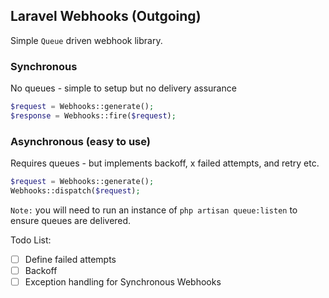 ## Laravel Webhooks (Outgoing)
Simple `Queue` driven webhook library.


### Synchronous
No queues - simple to setup but no delivery assurance
```php
$request = Webhooks::generate();
$response = Webhooks::fire($request);
````

### Asynchronous (easy to use)
Requires queues - but implements backoff, x failed attempts, and retry etc.
```php
$request = Webhooks::generate();
Webhooks::dispatch($request);
````

`Note:` you will need to run an instance of `php artisan queue:listen` to ensure queues are delivered.

Todo List:
- [ ] Define failed attempts
- [ ] Backoff
- [ ] Exception handling for Synchronous Webhooks